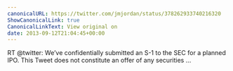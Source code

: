 ```yaml
---
canonicalURL: https://twitter.com/jmjordan/status/378262933740216320
ShowCanonicalLink: true
CanonicalLinkText: View original on
date: 2013-09-12T21:04:45+00:00
---
```

RT @twitter: We’ve confidentially submitted an S-1 to the SEC for a planned IPO. This Tweet does not constitute an offer of any securities …